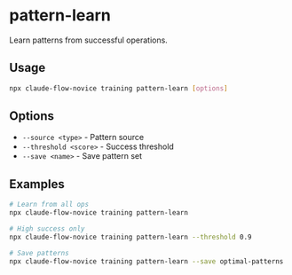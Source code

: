 # pattern-learn

Learn patterns from successful operations.

## Usage
```bash
npx claude-flow-novice training pattern-learn [options]
```

## Options
- `--source <type>` - Pattern source
- `--threshold <score>` - Success threshold
- `--save <name>` - Save pattern set

## Examples
```bash
# Learn from all ops
npx claude-flow-novice training pattern-learn

# High success only
npx claude-flow-novice training pattern-learn --threshold 0.9

# Save patterns
npx claude-flow-novice training pattern-learn --save optimal-patterns
```
